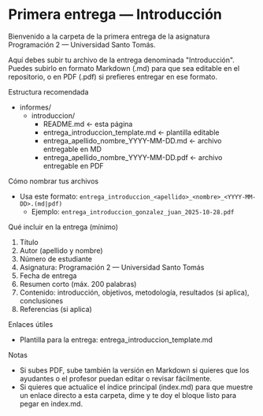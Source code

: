 # Primera entrega — Introducción

Bienvenido a la carpeta de la primera entrega de la asignatura Programación 2 — Universidad Santo Tomás.

Aquí debes subir tu archivo de la entrega denominada "Introducción". Puedes subirlo en formato Markdown (.md) para que sea editable en el repositorio, o en PDF (.pdf) si prefieres entregar en ese formato.

Estructura recomendada
- informes/
  - introduccion/
    - README.md  ← esta página
    - entrega_introduccion_template.md  ← plantilla editable
    - entrega_apellido_nombre_YYYY-MM-DD.md  ← archivo entregable en MD
    - entrega_apellido_nombre_YYYY-MM-DD.pdf  ← archivo entregable en PDF

Cómo nombrar tus archivos
- Usa este formato: `entrega_introduccion_<apellido>_<nombre>_<YYYY-MM-DD>.(md|pdf)`
  - Ejemplo: `entrega_introduccion_gonzalez_juan_2025-10-28.pdf`

Qué incluir en la entrega (mínimo)
1. Título  
2. Autor (apellido y nombre)  
3. Número de estudiante  
4. Asignatura: Programación 2 — Universidad Santo Tomás  
5. Fecha de entrega  
6. Resumen corto (máx. 200 palabras)  
7. Contenido: introducción, objetivos, metodología, resultados (si aplica), conclusiones  
8. Referencias (si aplica)

Enlaces útiles
- Plantilla para la entrega: entrega_introduccion_template.md

Notas
- Si subes PDF, sube también la versión en Markdown si quieres que los ayudantes o el profesor puedan editar o revisar fácilmente.  
- Si quieres que actualice el índice principal (index.md) para que muestre un enlace directo a esta carpeta, dime y te doy el bloque listo para pegar en index.md.